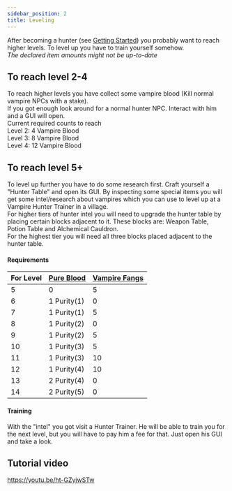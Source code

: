```yaml
---
sidebar_position: 2
title: Leveling
---
```


After becoming a hunter (see [Getting Started](../getting-started#first-steps---hunter)) you probably want to reach higher levels. To level up you have to train yourself somehow.  
_The declared item amounts might not be up-to-date_  

## To reach level 2-4
To reach higher levels you have collect some vampire blood (Kill normal vampire NPCs with a stake).  
If you got enough look around for a normal hunter NPC. Interact with him and a GUI will open.  
Current required counts to reach  
Level 2: 4 Vampire Blood  
Level 3: 8 Vampire Blood  
Level 4: 12 Vampire Blood  

## To reach level 5+
To level up further you have to do some research first. Craft yourself a "Hunter Table" and open its GUI. By inspecting some special items you will get some intel/research about vampires which you can use to level up at a Vampire Hunter Trainer in a village.  
For higher tiers of hunter intel you will need to upgrade the hunter table by placing certain blocks adjacent to it.
These blocks are: Weapon Table, Potion Table and Alchemical Cauldron.  
For the highest tier you will need all three blocks placed adjacent to the hunter table.  

#### Requirements
| For Level | [Pure Blood](../../content/items#pure-blood) | [Vampire Fangs](../../content/items#vampire-fangs) |
|-------|----------------------------------------------|----------------------------------------------------|
| 5     | 0                                            | 5                                                  |
| 6     | 1 Purity(1)                                  | 0                                                  |
| 7     | 1 Purity(1)                                  | 5                                                  |
| 8     | 1 Purity(2)                                  | 0                                                  |
| 9     | 1 Purity(2)                                  | 5                                                  |
| 10    | 1 Purity(3)                                  | 5                                                  |
| 11    | 1 Purity(3)                                  | 10                                                 |
| 12    | 1 Purity(4)                                  | 10                                                 |
| 13    | 2 Purity(4)                                  | 0                                                  |
| 14    | 2 Purity(5)                                  | 0                                                  |

#### Training
With the "intel" you got visit a Hunter Trainer. He will be able to train you for the next level, but you will have to pay him a fee for that. Just open his GUI and take a look.

## Tutorial video
https://youtu.be/ht-GZyjwSTw
